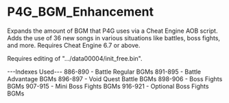 # P4G_BGM_Enhancement
Expands the amount of BGM that P4G uses via a Cheat Engine AOB script. Adds the use of 36 new songs in various situations like battles, boss fights, and more. Requires Cheat Engine 6.7 or above.

Requires editing of ".../data00004/init_free.bin".

---Indexes Used---
886-890 - Battle Regular BGMs
891-895 - Battle Advantage BGMs
896-897 - Void Quest Battle BGMs
898-906 - Boss Fights BGMs
907-915 - Mini Boss Fights BGMs
916-921 - Optional Boss Fights BGMs
